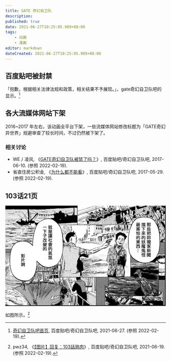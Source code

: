 ```yaml
---
title: GATE 奇幻自卫队
description:
published: true
date: 2021-06-27T10:25:05.989+08:00
tags:
    - 动画
    - 漫画
editor: markdown
dateCreated: 2021-06-27T10:25:05.989+08:00
---
```


## 百度贴吧被封禁

「抱歉，根据相关法律法规和政策，相关结果不予展现。」，gate奇幻自卫队吧的显示。[^tb_gate]

[^tb_gate]: [奇幻自卫队吧首页](https://web.archive.org/web/20210627033635/https://tieba.baidu.com/f?kw=gate奇幻自卫队), 百度贴吧/奇幻自卫队吧, 2021-06-27. (参照 2022-02-19).

## 各大流媒体网站下架

2016~2017 年左右，该动画全平台下架，一些流媒体网站修改标题为「GATE奇幻异世界」规避审查了较长时间，不过仍然被下架了。

### 相关讨论

+ WE丿凌风, 《[GATE奇幻自卫队被禁了吗？](https://archive.is/IcQLO "https://tieba.baidu.com/p/5156113392")》, 百度贴吧/奇幻自卫队吧, 2017-06-10. (参照 2022-02-19).
+ 省直住房公积金, 《[为什么都不能看](https://web.archive.org/web/20210627095411/https://tieba.baidu.com/p/5138111759)》, 百度贴吧/奇幻自卫队吧, 2017-05-29. (参照 2022-02-19).

## 103话21页

![103_21P](/src/book/Gate_Where_the_JSDF_Fought_103_21P.webp)

如图所示。[^103_21P]

[^103_21P]: pwz34, 《[【图片】回复：103話熟肉](https://web.archive.org/web/20210627093817/https://tieba.baidu.com/p/7411011366?pn=2)》, 百度贴吧/奇幻自卫队吧, 2021-06-19. (参照 2022-02-19).
